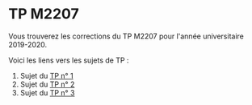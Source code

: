 # TP M2207

Vous trouverez les corrections du TP M2207 pour l'année universitaire 2019-2020.

Voici les liens vers les sujets de TP :

1. Sujet du [TP n° 1](./tp_1.md)
2. Sujet du [TP n° 2](./tp_2.md)
3. Sujet du [TP n° 3](./tp_3.md)

